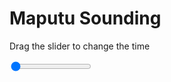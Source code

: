 <h1>Maputu Sounding</h1>
<p>Drag the slider to change the time</p>

<div class="slidecontainer">
<input oninput='setImage(this)' class="slider" type="range" min="0" max="7" value="0" step="1" />
<img id='img'/>
</div>

<script>
var img = document.getElementById('img');
var img_array = ['/assets/images/skwt/skd_maputu_wrfout_d01_2020-06-23_12:00:00.png',
'/assets/images/skwt/skd_maputu_wrfout_d01_2020-06-23_18:00:00.png',
'/assets/images/skwt/skd_maputu_wrfout_d01_2020-06-24_00:00:00.png',
'/assets/images/skwt/skd_maputu_wrfout_d01_2020-06-24_06:00:00.png',
'/assets/images/skwt/skd_maputu_wrfout_d01_2020-06-24_12:00:00.png',
'/assets/images/skwt/skd_maputu_wrfout_d01_2020-06-24_18:00:00.png',
'/assets/images/skwt/skd_maputu_wrfout_d01_2020-06-25_00:00:00.png',];
function setImage(obj)
{
        var value = obj.value;
        img.src = img_array[value];

}
</script>
